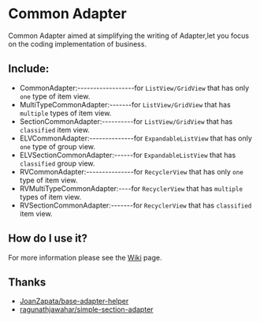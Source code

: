 Common Adapter
==============
Common Adapter aimed at simplifying the writing of Adapter,let you focus on the coding implementation of business.

Include:
--------

 * CommonAdapter:------------------for `ListView/GridView` that has only `one` type of item view.
 * MultiTypeCommonAdapter:-------for `ListView/GridView` that has `multiple` types of item view.
 * SectionCommonAdapter:----------for `ListView/GridView` that has `classified` item view.
 * ELVCommonAdapter:--------------for `ExpandableListView` that has only `one` type of group view.
 * ELVSectionCommonAdapter:------for `ExpandableListView` that has `classified` group view.
 * RVCommonAdapter:---------------for `RecyclerView` that has only `one` type of item view.
 * RVMultiTypeCommonAdapter:----for `RecyclerView` that has `multiple` types of item view.
 * RVSectionCommonAdapter:-------for `RecyclerView` that has `classified` item view.

How do I use it?
----------------
For more information please see the [Wiki](https://github.com/shangmingchao/CommonAdapter/wiki) page.

Thanks
------
- [JoanZapata/base-adapter-helper](https://github.com/JoanZapata/base-adapter-helper)
- [ragunathjawahar/simple-section-adapter](https://github.com/ragunathjawahar/simple-section-adapter)
